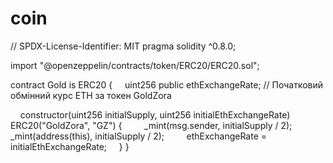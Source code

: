 # coin
// SPDX-License-Identifier: MIT
pragma solidity ^0.8.0;

import "@openzeppelin/contracts/token/ERC20/ERC20.sol";

contract Gold is ERC20 {
    uint256 public ethExchangeRate; // Початковий обмінний курс ETH за токен GoldZora

    constructor(uint256 initialSupply, uint256 initialEthExchangeRate) ERC20("GoldZora", "GZ") {
        _mint(msg.sender, initialSupply / 2);
        _mint(address(this), initialSupply / 2);
        ethExchangeRate = initialEthExchangeRate;
    }
}
